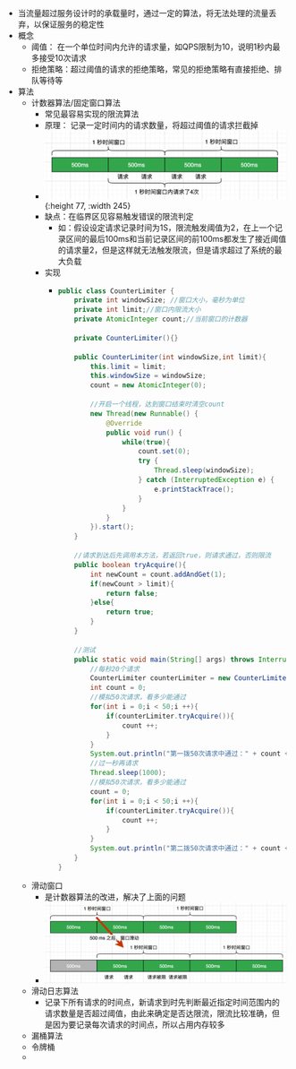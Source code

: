 - 当流量超过服务设计时的承载量时，通过一定的算法，将无法处理的流量丢弃，以保证服务的稳定性
- 概念
	- 阈值： 在一个单位时间内允许的请求量，如QPS限制为10，说明1秒内最多接受10次请求
	- 拒绝策略：超过阈值的请求的拒绝策略，常见的拒绝策略有直接拒绝、排队等待等
- 算法
	- 计数器算法/固定窗口算法
		- 常见最容易实现的限流算法
		- 原理： 记录一定时间内的请求数量，将超过阈值的请求拦截掉
		- ![计数器算法](../assets/image_1703063049851_0.png){:height 77, :width 245}
		- 缺点：在临界区见容易触发错误的限流判定
			- 如：假设设定请求记录时间为1S，限流触发阈值为2，在上一个记录区间的最后100ms和当前记录区间的前100ms都发生了接近阈值的请求量2，但是这样就无法触发限流，但是请求超过了系统的最大负载
		- 实现
			- ```java
			  public class CounterLimiter {
			      private int windowSize; //窗口大小，毫秒为单位
			      private int limit;//窗口内限流大小
			      private AtomicInteger count;//当前窗口的计数器
			  
			      private CounterLimiter(){}
			  
			      public CounterLimiter(int windowSize,int limit){
			          this.limit = limit;
			          this.windowSize = windowSize;
			          count = new AtomicInteger(0);
			  
			          //开启一个线程，达到窗口结束时清空count
			          new Thread(new Runnable() {
			              @Override
			              public void run() {
			                  while(true){
			                      count.set(0);
			                      try {
			                          Thread.sleep(windowSize);
			                      } catch (InterruptedException e) {
			                          e.printStackTrace();
			                      }
			                  }
			              }
			          }).start();
			      }
			  
			      //请求到达后先调用本方法，若返回true，则请求通过，否则限流
			      public boolean tryAcquire(){
			          int newCount = count.addAndGet(1);
			          if(newCount > limit){
			              return false;
			          }else{
			              return true;
			          }
			      }
			    
			      //测试
			      public static void main(String[] args) throws InterruptedException {
			          //每秒20个请求
			          CounterLimiter counterLimiter = new CounterLimiter(1000,20);
			          int count = 0;
			          //模拟50次请求，看多少能通过
			          for(int i = 0;i < 50;i ++){
			              if(counterLimiter.tryAcquire()){
			                  count ++;
			              }
			          }
			          System.out.println("第一拨50次请求中通过：" + count + ",限流：" + (50 - count));
			          //过一秒再请求
			          Thread.sleep(1000);
			          //模拟50次请求，看多少能通过
			          count = 0;
			          for(int i = 0;i < 50;i ++){
			              if(counterLimiter.tryAcquire()){
			                  count ++;
			              }
			          }
			          System.out.println("第二拨50次请求中通过：" + count + ",限流：" + (50 - count));
			      }
			  }
			  ```
	- 滑动窗口
		- 是计数器算法的改进，解决了上面的问题
		- ![滑动窗口算法](../assets/image_1703063177560_0.png)
	- 滑动日志算法
		- 记录下所有请求的时间点，新请求到时先判断最近指定时间范围内的请求数量是否超过阈值，由此来确定是否达限流，限流比较准确，但是因为要记录每次请求的时间点，所以占用内存较多
	- 漏桶算法
	- 令牌桶
	-